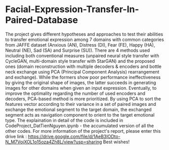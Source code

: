 # Facial-Expression-Transfer-In-Paired-Database
The project gives different hypotheses and  approaches to test their abilities to transfer emotional  expression among 7 domains with common categories from  JAFFE dataset (Anxious (AN), Distress (DI), Fear (FE), Happy  (HA), Neutral (NE), Sad (SA) and Surprise (SU)). There are 4  methods used including both conventional measures (unpaired  neural style transfer with CycleGAN, multi-domain style  transfer with StarGAN) and the proposed ones (domain  reconstruction with multiple decoders &amp; encoders and bottle  neck exchange using PCA (Principal Component Analysis)  rearrangement and exchange). While the formers show poor  performance ineffectiveness by giving the original shape of  images, the latter succeeds in generating images for other  domains when given an input expression. Eventually, to improve  the optimality regarding the number of used encoders and  decoders, PCA-based method is more prioritized. By using PCA  to sort the features vector according to their variance in a set of  paired images and exchange the emotional segment to the target  domain, the exchanged segment acts as navigation component to  orient to the target emotional type.
The explaination in detail of the code is included in CodeProject_DatTienNguyen.ipynb - the accumulated version of all the other codes.
For more information of the project's report, please enter this drive link : https://drive.google.com/file/d/1AeB3IODto-N_M7VojXOL1o15oza4Zh8L/view?usp=sharing
Best wishes!
